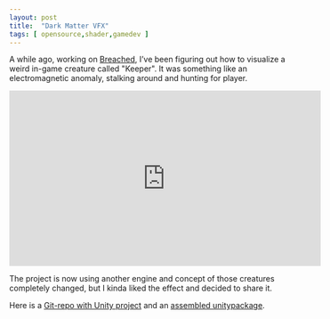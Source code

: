 ```yaml
---
layout: post
title:  "Dark Matter VFX"
tags: [ opensource,shader,gamedev ]
---
```


A while ago, working on [Breached](http://breached-game.com/), I’ve been figuring out how to visualize a weird in-game creature called "Keeper". It was something like an electromagnetic anomaly, stalking around and hunting for player.

<iframe width="560" height="315" src="https://www.youtube.com/embed/Fu45oRkJxg8" frameborder="0" allow="accelerometer; autoplay; encrypted-media; gyroscope; picture-in-picture" allowfullscreen></iframe>

The project is now using another engine and concept of those creatures completely changed, but I kinda liked the effect and decided to share it.

Here is a [Git-repo with Unity project](http://git.io/vmNpz) and an [assembled unitypackage](http://git.io/vmNpW).